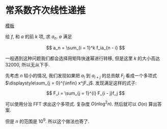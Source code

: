 # 常系数齐次线性递推

[模板](https://www.luogu.com.cn/problem/P4723)

给 $f$, 和 $a$ 的前 $k$ 项, 求 $a_n$. $a$ 满足

$$
a_n = \sum_{i = 1}^k f_ia_{n - i}
$$

一般遇到这种问题我们都会选择用矩阵快速幂进行转移, 但是这里 $k$ 的大小高达 $32000$, 所以无从下手.

先考虑 $n$ 较小的情况, 我们发现如果把 $a_i$ 到 $a_{i + j}$ 的总贡献 $F_j$ 看成一个多项式 $\displaystyle\sum_{j = 0}^{\infin} x^jF_j$. 发现满足这样的式子:

$$
F_i = \sum_{j = 1}^{i} F_{i - j}f_j
$$

可以使用分治 FFT 求出这个多项式. 复杂度 $O(n\log^2 n)$. 然后就可以 $O(n)$ 算出答案.

但是 $n$ 的范围是 $10^9$. 所以这个做法也寄了.
